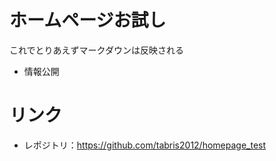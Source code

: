 # ホームページお試し
これでとりあえずマークダウンは反映される

- 情報公開

# リンク
- レポジトリ：https://github.com/tabris2012/homepage_test
